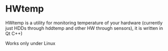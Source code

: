 HWtemp
======

HWtemp is a utility for monitoring temperature of your hardware (currently just HDDs through hddtemp and other HW through sensors), it is written in Qt C++)

Works only under Linux
